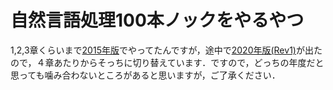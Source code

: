 # 自然言語処理100本ノックをやるやつ
1,2,3章くらいまで[2015年版](http://www.cl.ecei.tohoku.ac.jp/nlp100/)でやってたんですが，途中で[2020年版(Rev1)](https://nlp100.github.io/ja/)が出たので，４章あたりからそっちに切り替えています．ですので，どっちの年度だと思っても噛み合わないところがあると思いますが，ご了承ください．

